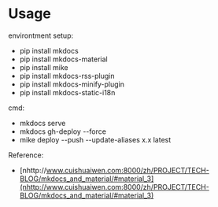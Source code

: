 # Usage

environtment setup:
- pip install mkdocs
- pip install mkdocs-material
- pip install mike
- pip install mkdocs-rss-plugin
- pip install mkdocs-minify-plugin
- pip install mkdocs-static-i18n

cmd:
- mkdocs serve
- mkdocs gh-deploy --force
- mike deploy --push --update-aliases x.x latest

Reference:
- [nhttp://www.cuishuaiwen.com:8000/zh/PROJECT/TECH-BLOG/mkdocs_and_material/#material_3](nhttp://www.cuishuaiwen.com:8000/zh/PROJECT/TECH-BLOG/mkdocs_and_material/#material_3)